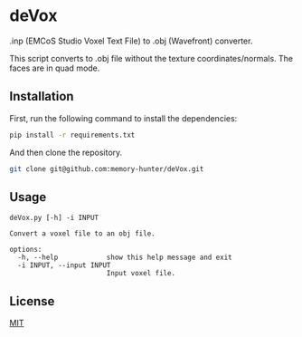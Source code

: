 # deVox
.inp (EMCoS Studio Voxel Text File) to .obj (Wavefront) converter.

This script converts to .obj file without the texture coordinates/normals. The faces are in quad mode.

## Installation

First, run the following command to install the dependencies:

```bash
pip install -r requirements.txt
```

And then clone the repository.
```bash
git clone git@github.com:memory-hunter/deVox.git
```

## Usage

```t
deVox.py [-h] -i INPUT

Convert a voxel file to an obj file.

options:
  -h, --help            show this help message and exit
  -i INPUT, --input INPUT
                        Input voxel file.
```

## License
[MIT](https://choosealicense.com/licenses/mit/)
